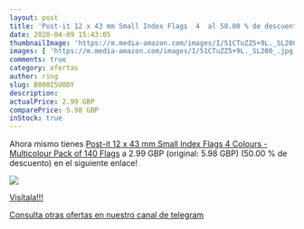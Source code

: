 ```yaml
---
layout: post
title: 'Post-it 12 x 43 mm Small Index Flags  4  al 50.00 % de descuento'
date: 2020-04-09 15:43:05
thumbnailImage: 'https://m.media-amazon.com/images/I/51CTuZZ5+9L._SL200_.jpg'
images: [ 'https://m.media-amazon.com/images/I/51CTuZZ5+9L._SL200_.jpg' ]
comments: true
category: ofertas
author: ring
slug: B000I5U0DY
description:
actualPrice: 2.99 GBP
comparePrice: 5.98 GBP
inStock: true
---
```


Ahora mismo tienes [Post-it 12 x 43 mm Small Index Flags  4 Colours - Multicolour  Pack of 140 Flags](https://www.amazon.com/dp/B000I5U0DY/?tag=redken08-20) a 2.99 GBP (original: 5.98 GBP) (50.00 %  de descuento) en el siguiente enlace!

[![](https://m.media-amazon.com/images/I/51CTuZZ5+9L._SL200_.jpg)](https://www.amazon.com/dp/B000I5U0DY/?tag=redken08-20)

[Visítala!!!](https://www.amazon.com/dp/B000I5U0DY/?tag=redken08-20)

[Consulta otras ofertas en nuestro canal de telegram](https://t.me/s/ofertas25)
